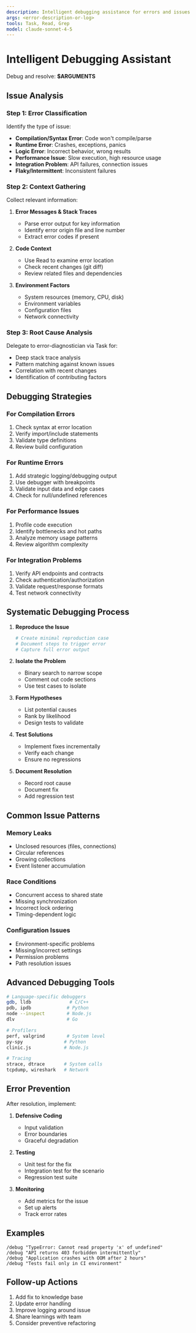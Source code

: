 ```yaml
---
description: Intelligent debugging assistance for errors and issues
args: <error-description-or-log>
tools: Task, Read, Grep
model: claude-sonnet-4-5
---
```


# Intelligent Debugging Assistant

Debug and resolve: **$ARGUMENTS**

## Issue Analysis

### Step 1: Error Classification
Identify the type of issue:
- **Compilation/Syntax Error**: Code won't compile/parse
- **Runtime Error**: Crashes, exceptions, panics
- **Logic Error**: Incorrect behavior, wrong results
- **Performance Issue**: Slow execution, high resource usage
- **Integration Problem**: API failures, connection issues
- **Flaky/Intermittent**: Inconsistent failures

### Step 2: Context Gathering

Collect relevant information:
1. **Error Messages & Stack Traces**
   - Parse error output for key information
   - Identify error origin file and line number
   - Extract error codes if present

2. **Code Context**
   - Use Read to examine error location
   - Check recent changes (git diff)
   - Review related files and dependencies

3. **Environment Factors**
   - System resources (memory, CPU, disk)
   - Environment variables
   - Configuration files
   - Network connectivity

### Step 3: Root Cause Analysis

Delegate to error-diagnostician via Task for:
- Deep stack trace analysis
- Pattern matching against known issues
- Correlation with recent changes
- Identification of contributing factors

## Debugging Strategies

### For Compilation Errors
1. Check syntax at error location
2. Verify import/include statements
3. Validate type definitions
4. Review build configuration

### For Runtime Errors
1. Add strategic logging/debugging output
2. Use debugger with breakpoints
3. Validate input data and edge cases
4. Check for null/undefined references

### For Performance Issues
1. Profile code execution
2. Identify bottlenecks and hot paths
3. Analyze memory usage patterns
4. Review algorithm complexity

### For Integration Problems
1. Verify API endpoints and contracts
2. Check authentication/authorization
3. Validate request/response formats
4. Test network connectivity

## Systematic Debugging Process

1. **Reproduce the Issue**
   ```bash
   # Create minimal reproduction case
   # Document steps to trigger error
   # Capture full error output
   ```

2. **Isolate the Problem**
   - Binary search to narrow scope
   - Comment out code sections
   - Use test cases to isolate

3. **Form Hypotheses**
   - List potential causes
   - Rank by likelihood
   - Design tests to validate

4. **Test Solutions**
   - Implement fixes incrementally
   - Verify each change
   - Ensure no regressions

5. **Document Resolution**
   - Record root cause
   - Document fix
   - Add regression test

## Common Issue Patterns

### Memory Leaks
- Unclosed resources (files, connections)
- Circular references
- Growing collections
- Event listener accumulation

### Race Conditions
- Concurrent access to shared state
- Missing synchronization
- Incorrect lock ordering
- Timing-dependent logic

### Configuration Issues
- Environment-specific problems
- Missing/incorrect settings
- Permission problems
- Path resolution issues

## Advanced Debugging Tools

```bash
# Language-specific debuggers
gdb, lldb              # C/C++
pdb, ipdb             # Python
node --inspect        # Node.js
dlv                   # Go

# Profilers
perf, valgrind        # System level
py-spy               # Python
clinic.js            # Node.js

# Tracing
strace, dtrace       # System calls
tcpdump, wireshark   # Network
```

## Error Prevention

After resolution, implement:
1. **Defensive Coding**
   - Input validation
   - Error boundaries
   - Graceful degradation

2. **Testing**
   - Unit test for the fix
   - Integration test for the scenario
   - Regression test suite

3. **Monitoring**
   - Add metrics for the issue
   - Set up alerts
   - Track error rates

## Examples

```
/debug "TypeError: Cannot read property 'x' of undefined"
/debug "API returns 403 forbidden intermittently"
/debug "Application crashes with OOM after 2 hours"
/debug "Tests fail only in CI environment"
```

## Follow-up Actions

1. Add fix to knowledge base
2. Update error handling
3. Improve logging around issue
4. Share learnings with team
5. Consider preventive refactoring